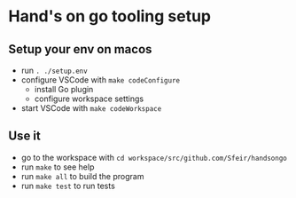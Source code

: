 # Hand's on go tooling setup

## Setup your env on macos

* run `. ./setup.env`
* configure VSCode with `make codeConfigure`
  * install Go plugin
  * configure workspace settings
* start VSCode with `make codeWorkspace`

## Use it
* go to the workspace with `cd workspace/src/github.com/Sfeir/handsongo`
* run `make` to see help
* run `make all` to build the program
* run `make test` to run tests
